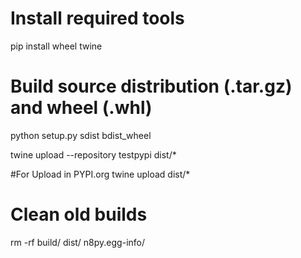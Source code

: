 # Install required tools
pip install wheel twine

# Build source distribution (.tar.gz) and wheel (.whl)
python setup.py sdist bdist_wheel

twine upload --repository testpypi dist/*

#For Upload in PYPI.org
twine upload dist/* 

# Clean old builds
rm -rf build/ dist/ n8py.egg-info/

